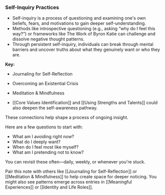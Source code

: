 ### Self-Inquiry Practices

- Self-inquiry is a process of questioning and examining one's own beliefs, fears, and motivations to gain deeper self-understanding.
- Methods like introspective questioning (e.g., asking “why do I feel this way?”) or frameworks like The Work of Byron Katie can challenge and dissolve negative thought patterns.
- Through persistent self-inquiry, individuals can break through mental barriers and uncover truths about what they genuinely want or who they are.

**Key:**
- Journaling for Self-Reflection
- Overcoming an Existential Crisis
- Meditation & Mindfulness

- [[Core Values Identification]] and [[Using Strengths and Talents]] could also deepen the self-awareness pathway.

These connections help shape a process of ongoing insight.


Here are a few questions to start with:
- What am I avoiding right now?
- What do I deeply want?
- When do I feel most like myself?
- What am I pretending not to know?

You can revisit these often—daily, weekly, or whenever you're stuck.

Pair this note with others like [[Journaling for Self-Reflection]] or [[Meditation & Mindfulness]] to help create space for deeper noticing. You might also see patterns emerge across entries in [[Meaningful Experiences]] or [[Identity and Life Roles]].